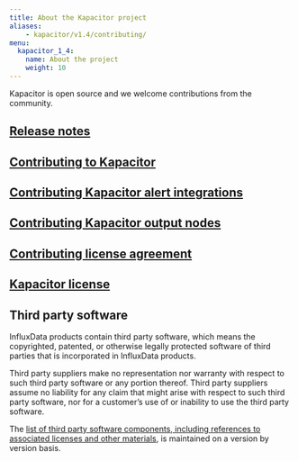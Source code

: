 ```yaml
---
title: About the Kapacitor project
aliases:
    - kapacitor/v1.4/contributing/
menu:
  kapacitor_1_4:
    name: About the project
    weight: 10
---
```


Kapacitor is open source and we welcome contributions from the community.

## [Release notes](/kapacitor/v1.4/about_the_project/releasenotes-changelog/)

## [Contributing to Kapacitor](https://github.com/influxdata/kapacitor/blob/master/CONTRIBUTING.md)

## [Contributing Kapacitor alert integrations](https://github.com/influxdata/kapacitor/blob/master/alert/HANDLERS.md)

## [Contributing Kapacitor output nodes](/kapacitor/v1.4/about_the_project/custom_output/)

## [Contributing license agreement](https://influxdata.com/community/cla/)

## [Kapacitor license](https://github.com/influxdata/kapacitor/blob/master/LICENSE)

## Third party software
InfluxData products contain third party software, which means the copyrighted, patented, or otherwise legally protected
software of third parties that is incorporated in InfluxData products.

Third party suppliers make no representation nor warranty with respect to such third party software or any portion thereof.
Third party suppliers assume no liability for any claim that might arise with respect to such  third party software, nor for a
customer’s use of or inability to use the  third party software.

The [list of third party software components, including references to associated licenses and other materials](https://github.com/influxdata/kapacitor/blob/master/LICENSE_OF_DEPENDENCIES.md), is maintained on a version by version basis.
